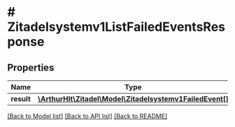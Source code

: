 # # Zitadelsystemv1ListFailedEventsResponse

## Properties

Name | Type | Description | Notes
------------ | ------------- | ------------- | -------------
**result** | [**\ArthurHlt\Zitadel\Model\Zitadelsystemv1FailedEvent[]**](Zitadelsystemv1FailedEvent.md) |  | [optional]

[[Back to Model list]](../../README.md#models) [[Back to API list]](../../README.md#endpoints) [[Back to README]](../../README.md)
